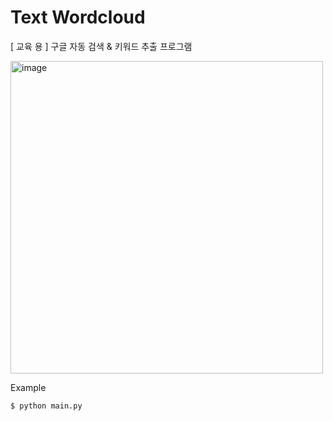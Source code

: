 # Text Wordcloud

[ 교육 용 ] 구글 자동 검색 & 키워드 추출 프로그램

<img width="500" alt="image" src="https://github.com/hanbomsamgle/TextWordcloud/assets/59524278/2961092e-27a3-44b0-9681-6f6f00d8c6e4">

Example

```
$ python main.py
```
